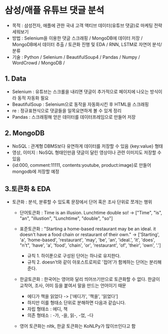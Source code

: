 # 삼성/애플 유튜브 댓글 분석
- 목적 : 삼성전자, 애플에 관한 국내 고객 액티브 데이터(유튜브 댓글)로 마케팅 전략 세워보기
- 방법 : Selenium을 이용한 댓글 스크래핑 / MongoDB에 데이터 저장 / MongoDB에서 데이터 추출 / 토큰화 진행 및 EDA / RNN, LSTM로 자연어 분석/분류
- 기술 : Python / Selenium / BeautifulSoup4 / Pandas / Numpy / WordCrowd / MongoDB /

## 1. Data
- Selenium : 유튜브는 스크롤을 내리면 댓글이 추가적으로 페이지에 나오는 방식이라 동적 자동화 필요
- BeautifulSoup : Selenium으로 동작을 자동화시킨 후 HTML을 스크래핑
- re : 정규표현식으로 댓글들을 일목요연하게 볼 수 있게 정리
- Pandas : 스크래핑해 얻은 데이터를 데이터프레임으로 만들어 저장

## 2. MongoDB
- NoSQL : 관계형 DBMS보다 유연하게 데이터를 저장할 수 있음 {key:value} 형태
- 영상, 이미지 : NoSQL 형태인만큼 댓글이 달린 영상이나 관련 이미지도 저장할 수 있음
- {id:000, comment:11111, contents:youtube, product:image}로 만들어 mongodb에 저장할 예정

## 3.토큰화 & EDA
-  토큰화 : 분석, 분류할 수 있도록 문장에서 단어 혹은 조사 단위로 쪼개는 행위
    + 단어토큰화 : Time is an illusion. Lunchtime double so! -> ["Time", "is", "an", "illustion", "Lunchtime", "double", "so"]
    + 표준토큰화 : "Starting a home-based restaurant may be an ideal. it doesn't have a food chain or restaurant of their own." -> ['Starting', 'a', 'home-based', 'restaurant', 'may', 'be', 'an', 'ideal.', 'it', 'does', "n't", 'have', 'a', 'food', 'chain', 'or', 'restaurant', 'of', 'their', 'own', '.']
        * 규칙 1. 하이푼으로 구성된 단어는 하나로 유지한다.
        * 규칙 2. doesn't와 같이 아포스트로피로 '접어'가 함께하는 단어는 분리해준다.
    + 한글토큰화 : 한국어는 영어와 달리 띄어쓰기만으로 토큰화할 수 없다. 한글이 교착어, 조사, 어미 등을 붙여서 말을 만드는 언어이기 때문
        * 에디가 책을 읽었다 -> ['에디가', '책을', '읽었다']
        * 하지만 이를 형태소 단위로 분해하면 다음과 같습니다.
        * 자립 형태소 : 에디, 책
        * 의존 형태소 : -가, -을, 읽-, -었, -다

    + 영어 토큰화는 nltk, 한글 토큰화는 KoNLPy가 많이쓰인다고 함